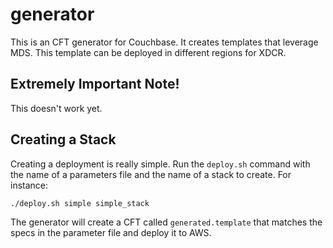 # generator

This is an CFT generator for Couchbase.  It creates templates that leverage MDS.  This template can be deployed in different regions for XDCR.

## Extremely Important Note!

This doesn't work yet.

## Creating a Stack

Creating a deployment is really simple.  Run the `deploy.sh` command with the name of a parameters file and the name of a stack to create.  For instance:

    ./deploy.sh simple simple_stack

The generator will create a CFT called `generated.template` that matches the specs in the parameter file and deploy it to AWS.

